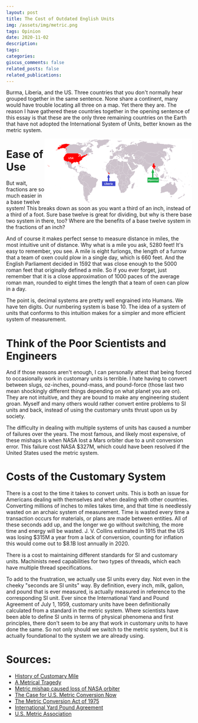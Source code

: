 ```yaml
---
layout: post
title: The Cost of Outdated English Units
img: /assets/img/metric.png
tags: Opinion
date: 2020-11-02
description:
tags:
categories:
giscus_comments: false
related_posts: false
related_publications:
---
```


Burma, Liberia, and the US. Three countries that you don't normally hear grouped together in the same sentence. None share a continent, many would have trouble locating all three on a map. Yet there they are. The reason I have gathered these countries together in the opening sentence of this essay is that these are the only three remaining countries on the Earth that have not adopted the International System of Units, better known as the metric system.

<img src="/assets/img/metric.png" alt="English Unit Countries" style="float:right;width:400px"/>

# Ease of Use 
But wait, fractions are so much easier in a base twelve system! This breaks down as soon as you want a third of an inch, instead of a third of a foot. Sure base twelve is great for dividing, but why is there base two system in there, too? Where are the benefits of a base twelve system in the fractions of an inch? 

And of course it makes perfect sense to measure distance in miles, the most intuitive unit of distance. Why what is a mile you ask, 5280 feet! It's easy to remember, you see. A mile is eight furlongs, the length of a furrow that a team of oxen could plow in a single day, which is 660 feet. And the English Parliament decided in 1592 that was close enough to the 5000 roman feet that originally defined a mile. So if you ever forget, just remember that it is a close approximation of 1000 paces of the average roman man, rounded to eight times the length that a team of oxen can plow in a day. 

The point is, decimal systems are pretty well engrained into Humans. We have ten digits. Our numbering system is base 10. The idea of a system of units that conforms to this intuition makes for a simpler and more efficient system of measurement. 

# Think of the Poor Scientists and Engineers

And if those reasons aren't enough, I can personally attest that being forced to occasionally work in customary units is terrible. I hate having to convert between slugs, oz-inches, pound-mass, and pound-force (those last two mean shockingly different things depending on what planet you are on). They are not intuitive, and they are bound to make any engineering student groan. Myself and many others would rather convert entire problems to SI units and back, instead of using the customary units thrust upon us by society. 

The difficulty in dealing with multiple systems of units has caused a number of failures over the years. The most famous, and likely most expensive, of these mishaps is when NASA lost a Mars orbiter due to a unit conversion error. This failure cost NASA $327M, which could have been resolved if the United States used the metric system.

# Costs of the Customary System

There is a cost to the time it takes to convert units. This is both an issue for Americans dealing with themselves and when dealing with other countries. Converting millions of inches to miles takes time, and that time is needlessly wasted on an archaic system of measurement. Time is wasted every time a transaction occurs for materials, or plans are made between entities. All of these seconds add up, and the longer we go without switching, the more time and energy will be wasted. J. V. Collins estimated in 1915 that the US was losing $315M a year from a lack of conversion, counting for inflation this would come out to $8.1B lost annually in 2020. 

There is a cost to maintaining different standards for SI and customary units. Machinists need capabilities for two types of threads, which each have multiple thread specifications.

To add to the frustration, we actually use SI units every day. Not even in the cheeky "seconds are SI units" way. By definition, every inch, milk, gallon, and pound that is ever measured, is actually measured in reference to the corresponding SI unit. Ever since the International Yand and Pound Agreement of July 1, 1959, customary units have been definitionally calculated from a standard in the metric system. Where scientists have been able to define SI units in terms of physical phenomena and first principles, there don't seem to be any that work in customary units to have done the same. So not only should we switch to the metric system, but it is actually foundational to the system we are already using. 

# Sources:

- [History of Customary Mile](https://www.rd.com/article/why-5280-feet-in-mile/)
- [A Metrical Tragedy](https://todayinsci.com/Events/Measurement/AMetricalTragedy.htm)
- [Metric mishap caused loss of NASA orbiter](https://everydayastronaut.com/mars-climate-orbiter/)
- [The Case for U.S. Metric Conversion Now](https://www.edweek.org/ew/articles/1992/12/09/14phelps.h12.html)
- [The Metric Conversion Act of 1975](https://usma.org/laws-and-bills/metric-conversion-act-of-1975)
- [International Yard Pound Agreement](https://units.fandom.com/wiki/International_yard)
- [U.S. Metric Association](https://usma.org/#information-about)